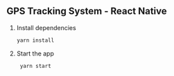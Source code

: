 ## GPS Tracking System - React Native

1. Install dependencies

   ```bash
   yarn install
   ```

2. Start the app

   ```bash
    yarn start
   ```
